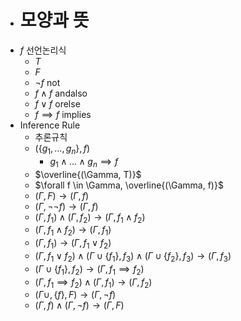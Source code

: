 - # 모양과 뜻
- $f$ 선언논리식
	- $T$
	- $F$
	- $\neg f$ not
	- $f \land f$ andalso
	- $f \lor f$ orelse
	- $f \implies f$ implies
- Inference Rule
	- 추론규칙
	- $(\{g_1, \dots, g_n\}, f)$
		- $g_1 \land \dots \land g_n \implies f$
	- $\overline{(\Gamma, T)}$
	- $\forall f \in \Gamma, \overline{(\Gamma, f)}$
	- $(\Gamma, F) \to (\Gamma, f)$
	- $(\Gamma, \neg \neg f) \to (\Gamma, f)$
	- $(\Gamma, f_1) \land (\Gamma, f_2) \to (\Gamma, f_1 \land f_2)$
	- $(\Gamma, f_1 \land f_2) \to (\Gamma, f_1)$
	- $(\Gamma, f_1) \to (\Gamma, f_1 \lor f_2)$
	- $(\Gamma, f_1 \lor f_2) \land (\Gamma \cup \{f_1\}, f_3) \land (\Gamma \cup \{f_2\}, f_3) \to (\Gamma, f_3)$
	- $(\Gamma \cup \{f_1\}, f_2) \to (\Gamma, f_1 \implies f_2)$
	- $(\Gamma, f_1 \implies f_2) \land (\Gamma, f_1) \to (\Gamma, f_2)$
	- $(\Gamma \cup, \{f\}, F) \to (\Gamma, \neg f)$
	- $(\Gamma, f) \land (\Gamma, \neg f) \to (\Gamma, F)$